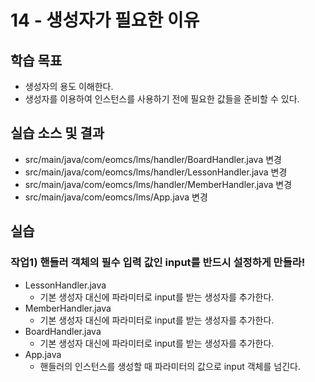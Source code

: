 # 14 - 생성자가 필요한 이유

## 학습 목표

- 생성자의 용도 이해한다.
- 생성자를 이용하여 인스턴스를 사용하기 전에 필요한 값들을 준비할 수 있다.

## 실습 소스 및 결과

- src/main/java/com/eomcs/lms/handler/BoardHandler.java 변경
- src/main/java/com/eomcs/lms/handler/LessonHandler.java 변경
- src/main/java/com/eomcs/lms/handler/MemberHandler.java 변경
- src/main/java/com/eomcs/lms/App.java 변경

## 실습

### 작업1) 핸들러 객체의 필수 입력 값인 input를 반드시 설정하게 만들라!

- LessonHandler.java
    - 기본 생성자 대신에 파라미터로 input를 받는 생성자를 추가한다.
- MemberHandler.java
    - 기본 생성자 대신에 파라미터로 input를 받는 생성자를 추가한다.
- BoardHandler.java
    - 기본 생성자 대신에 파라미터로 input를 받는 생성자를 추가한다.
- App.java
    - 핸들러의 인스턴스를 생성할 때 파라미터의 값으로 input 객체를 넘긴다.
